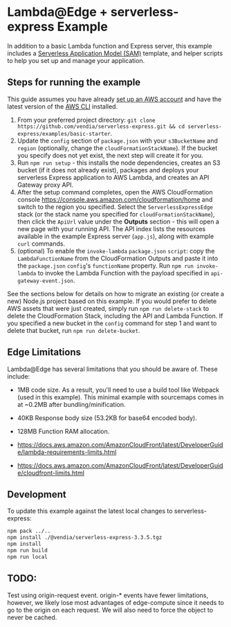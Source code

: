 # Lambda@Edge + serverless-express Example

In addition to a basic Lambda function and Express server, this example includes a [Serverless Application Model (SAM)](https://github.com/awslabs/serverless-application-model) template, and helper scripts to help you set up and manage your application.

## Steps for running the example

This guide assumes you have already [set up an AWS account](http://docs.aws.amazon.com/AmazonSimpleDB/latest/DeveloperGuide/AboutAWSAccounts.html) and have the latest version of the [AWS CLI](https://aws.amazon.com/cli/) installed.

1. From your preferred project directory: `git clone https://github.com/vendia/serverless-express.git && cd serverless-express/examples/basic-starter`.
2. Update the `config` section of `package.json` with your `s3BucketName` and `region` (optionally, change the `cloudFormationStackName`). If the bucket you specify does not yet exist, the next step will create it for you.
3. Run `npm run setup` - this installs the node dependencies, creates an S3 bucket (if it does not already exist), packages and deploys your serverless Express application to AWS Lambda, and creates an API Gateway proxy API.
4. After the setup command completes, open the AWS CloudFormation console https://console.aws.amazon.com/cloudformation/home and switch to the region you specified. Select the `ServerlessExpressEdge` stack (or the stack name you specified for `cloudFormationStackName`), then click the `ApiUrl` value under the __Outputs__ section - this will open a new page with your running API. The API index lists the resources available in the example Express server (`app.js`), along with example `curl` commands.
5. (optional) To enable the `invoke-lambda` `package.json` `script`: copy the `LambdaFunctionName` from the CloudFormation Outputs and paste it into the `package.json` `config`'s `functionName` property. Run `npm run invoke-lambda` to invoke the Lambda Function with the payload specified in `api-gateway-event.json`.

See the sections below for details on how to migrate an existing (or create a new) Node.js project based on this example. If you would prefer to delete AWS assets that were just created, simply run `npm run delete-stack` to delete the CloudFormation Stack, including the API and Lambda Function. If you specified a new bucket in the `config` command for step 1 and want to delete that bucket, run `npm run delete-bucket`.

## Edge Limitations

Lambda@Edge has several limitations that you should be aware of. These include:

* 1MB code size. As a result, you'll need to use a build tool like Webpack (used in this example). This minimal example with sourcemaps comes in at ~0.2MB after bundling/minification.
* 40KB Response body size (53.2KB for base64 encoded body).
* 128MB Function RAM allocation.

* https://docs.aws.amazon.com/AmazonCloudFront/latest/DeveloperGuide/lambda-requirements-limits.html
* https://docs.aws.amazon.com/AmazonCloudFront/latest/DeveloperGuide/cloudfront-limits.html

## Development

To update this example against the latest local changes to serverless-express:

```bash
npm pack ../..
npm install ./@vendia/serverless-express-3.3.5.tgz
npm install
npm run build
npm run local
```

## TODO:

Test using origin-request event. origin-* events have fewer limitations, however, we likely lose most advantages of edge-compute since it needs to go to the origin on each request. We will also need to force the object to never be cached.
